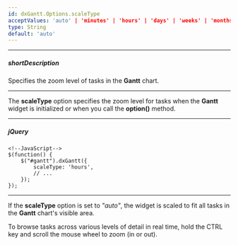 ```yaml
---
id: dxGantt.Options.scaleType
acceptValues: 'auto' | 'minutes' | 'hours' | 'days' | 'weeks' | 'months'
type: String
default: 'auto'
---
```

---
##### shortDescription
Specifies the zoom level of tasks in the **Gantt** chart.

---

The **scaleType** option specifies the zoom level for tasks when the **Gantt** widget is initialized or when you call the **option()** method.

---

##### jQuery

    <!--JavaScript-->
    $(function() {
        $("#gantt").dxGantt({
            scaleType: 'hours',
            // ...
        });
    }); 

---

If the **scaleType** option is set to *"auto"*, the widget is scaled to fit all tasks in the **Gantt** chart's visible area. 

To browse tasks across various levels of detail in real time, hold the CTRL key and scroll the mouse wheel to zoom (in or out).
